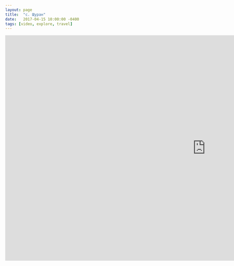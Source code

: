 ```yaml
---
layout: page
title:  "с. Шуран"
date:   2017-04-15 10:00:00 -0400
tags: [video, explore, travel]
---
```


<div class="post-iframe"><iframe width="1280" height="720" src="https://www.youtube.com/embed/49P4UGGbyvI?rel=0&amp;showinfo=0" frameborder="0" allowfullscreen=""></iframe></div>